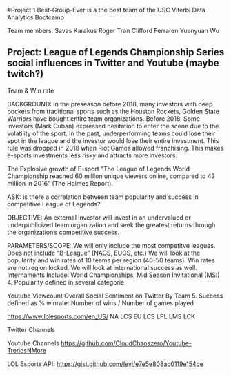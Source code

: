 #Project 1
Best-Group-Ever is a the best team of the USC Viterbi Data Analytics Bootcamp

Team members:
Savas Karakus
Roger Tran
Clifford Ferraren
Yuanyuan Wu

Project:
League of Legends Championship Series social influences in Twitter and Youtube (maybe twitch?)
- 
Team & Win rate

BACKGROUND: In the preseason before 2018, many investors with deep pockets from traditional sports  such as the Houston Rockets, Golden State Warriors have bought entire team organizations. 
Before 2018, Some investors (Mark Cuban) expressed hesitation to enter the scene due to the volatility of the sport. In the past, underperforming teams could lose their spot in the league and the investor would lose their entire investment. 
This rule was dropped in 2018 when Riot Games allowed franchising. This makes e-sports investments less risky and attracts more investors.

The Explosive growth of E-sport 
“The League of Legends World Championship reached 60 million unique viewers online, compared to 43 million in 2016” (The Holmes Report). 



ASK: Is there a correlation between team popularity and success in competitive League of Legends?

OBJECTIVE: An external investor will invest in an undervalued or underpublicized team organization and seek the greatest returns through the organization’s competitive success.

PARAMETERS/SCOPE:
We will only include the most competitve leagues. Does not include “B-League” (NACS, EUCS, etc.)
We will look at the popularity and win rates of 10 teams per region (40-50 teams).
Win rates are not region locked. We will look at international success as well.
Internaments Include: World Championships, Mid Season Invitational (MSI)
4. Popularity defined in several categorie

Youtube Viewcount
Overall Social Sentiment on Twitter By Team
5. Success defined as % winrate:
Number of wins / Number of games played


https://www.lolesports.com/en_US/ 
NA LCS
EU LCS
LPL
LMS
LCK

Twitter Channels

Youtube Channels
https://github.com/CloudChaoszero/Youtube-TrendsNMore

LOL Esports API:
https://gist.github.com/levi/e7e5e808ac0119e154ce


